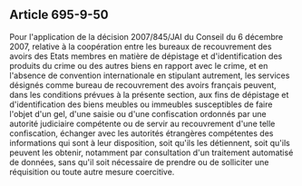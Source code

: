 Article 695-9-50
----
Pour l'application de la décision 2007/845/JAI du Conseil du 6 décembre 2007,
relative à la coopération entre les bureaux de recouvrement des avoirs des Etats
membres en matière de dépistage et d'identification des produits du crime ou des
autres biens en rapport avec le crime, et en l'absence de convention
internationale en stipulant autrement, les services désignés comme bureau de
recouvrement des avoirs français peuvent, dans les conditions prévues à la
présente section, aux fins de dépistage et d'identification des biens meubles ou
immeubles susceptibles de faire l'objet d'un gel, d'une saisie ou d'une
confiscation ordonnés par une autorité judiciaire compétente ou de servir au
recouvrement d'une telle confiscation, échanger avec les autorités étrangères
compétentes des informations qui sont à leur disposition, soit qu'ils les
détiennent, soit qu'ils peuvent les obtenir, notamment par consultation d'un
traitement automatisé de données, sans qu'il soit nécessaire de prendre ou de
solliciter une réquisition ou toute autre mesure coercitive.
